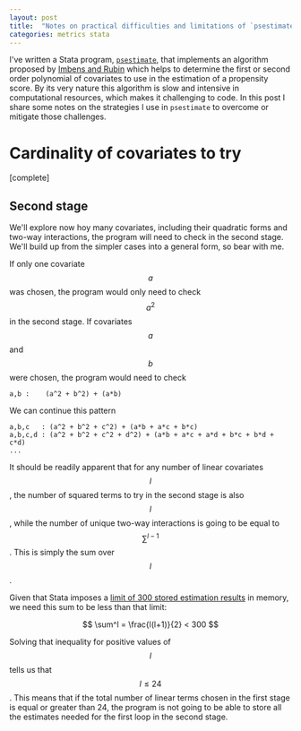 ```yaml
---
layout: post
title:  "Notes on practical difficulties and limitations of `psestimate`"
categories: metrics stata
---
```


I've written a Stata program, [`psestimate`](/resources/psestimate), that implements an algorithm proposed by [Imbens and Rubin](http://jhr.uwpress.org/content/50/2/373) which helps to determine the first or second order polynomial of covariates to use in the  estimation of a propensity score. By its very nature this algorithm is slow and intensive in computational resources, which makes it challenging to code. In this post I share some notes on the strategies I use in `psestimate` to overcome or mitigate those challenges.

# Cardinality of covariates to try

[complete]

## Second stage

We'll explore now hoy many covariates, including their quadratic forms and two-way interactions, the program will need to check in the second stage. We'll build up from the simpler cases into a general form, so bear with me.

If only one covariate $$a$$ was chosen, the program would only need to check $$a^2$$ in the second stage. If covariates $$a$$ and $$b$$ were chosen, the program would need to check

```
a,b :    (a^2 + b^2) + (a*b)
```

We can continue this pattern

```
a,b,c   : (a^2 + b^2 + c^2) + (a*b + a*c + b*c)
a,b,c,d : (a^2 + b^2 + c^2 + d^2) + (a*b + a*c + a*d + b*c + b*d + c*d)
...
```

It should be readily apparent that for any number of linear covariates $$l$$, the number of squared terms to try in the second stage is also $$l$$, while the number of unique two-way interactions is going to be equal to $$\sum^{l-1}$$. This is simply the sum over $$l$$.

Given that Stata imposes a [limit of 300 stored estimation results](http://www.stata.com/help.cgi?limits) in memory, we need this sum to be less than that limit:

$$
\sum^l = \frac{l(l+1)}{2} < 300
$$

Solving that inequality for positive values of $$l$$ tells us that $$l\leq 24$$. This means that if the total number of linear terms chosen in the first stage is equal or greater than 24, the program is not going to be able to store all the estimates needed for the first loop in the second stage.
